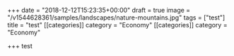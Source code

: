 +++
date = "2018-12-12T15:23:35+00:00"
draft = true
image = "/v1544628361/samples/landscapes/nature-mountains.jpg"
tags = ["test"]
title = "test"
[[categories]]
category = "Economy"
[[categories]]
category = "Economy"

+++
test